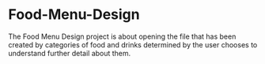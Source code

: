 # Food-Menu-Design

The Food Menu Design project is about opening the file that has been created by categories of food and drinks determined by the user chooses to understand further detail about them. 
